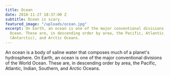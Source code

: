 ```yaml
---
title: Ocean
date: 2018-11-27 18:37:00 Z
subtitle: Ocean is scary.
featured_image: "/uploads/ocean.jpg"
excerpt: On Earth, an ocean is one of the major conventional divisions of the World
  Ocean. These are, in descending order by area, the Pacific, Atlantic, Indian, Southern
  (Antarctic), and Arctic Oceans.
---
```


An ocean is a body of saline water that composes much of a planet's hydrosphere. On Earth, an ocean is one of the major conventional divisions of the World Ocean. These are, in descending order by area, the Pacific, Atlantic, Indian, Southern, and Arctic Oceans.
